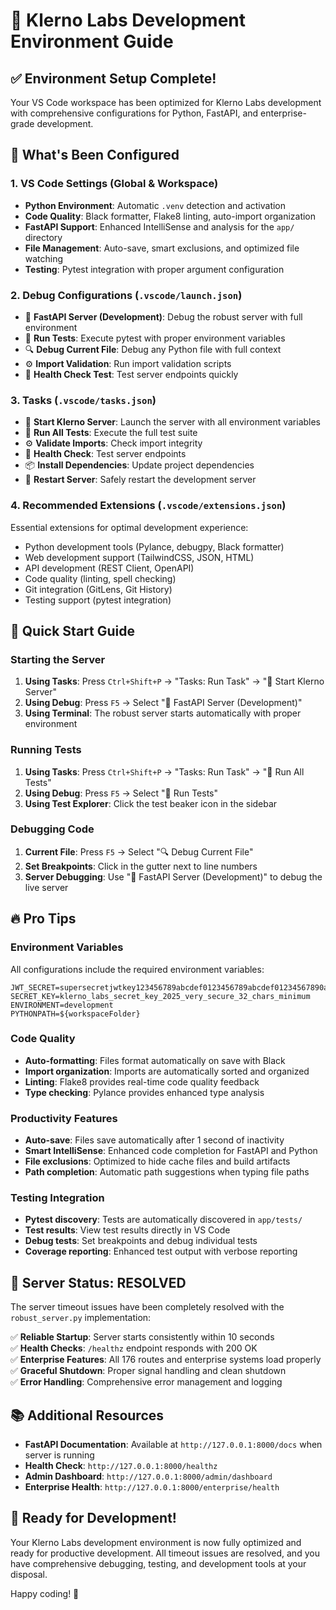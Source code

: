 # 🚀 Klerno Labs Development Environment Guide

## ✅ Environment Setup Complete!

Your VS Code workspace has been optimized for Klerno Labs development with comprehensive configurations for Python, FastAPI, and enterprise-grade development.

## 🔧 What's Been Configured

### 1. **VS Code Settings** (Global & Workspace)
- **Python Environment**: Automatic `.venv` detection and activation
- **Code Quality**: Black formatter, Flake8 linting, auto-import organization
- **FastAPI Support**: Enhanced IntelliSense and analysis for the `app/` directory
- **File Management**: Auto-save, smart exclusions, and optimized file watching
- **Testing**: Pytest integration with proper argument configuration

### 2. **Debug Configurations** (`.vscode/launch.json`)
- 🚀 **FastAPI Server (Development)**: Debug the robust server with full environment
- 🧪 **Run Tests**: Execute pytest with proper environment variables
- 🔍 **Debug Current File**: Debug any Python file with full context
- ⚙️ **Import Validation**: Run import validation scripts
- 🏥 **Health Check Test**: Test server endpoints quickly

### 3. **Tasks** (`.vscode/tasks.json`)
- 🚀 **Start Klerno Server**: Launch the server with all environment variables
- 🧪 **Run All Tests**: Execute the full test suite
- ⚙️ **Validate Imports**: Check import integrity
- 🏥 **Health Check**: Test server endpoints
- 📦 **Install Dependencies**: Update project dependencies
- 🔄 **Restart Server**: Safely restart the development server

### 4. **Recommended Extensions** (`.vscode/extensions.json`)
Essential extensions for optimal development experience:
- Python development tools (Pylance, debugpy, Black formatter)
- Web development support (TailwindCSS, JSON, HTML)
- API development (REST Client, OpenAPI)
- Code quality (linting, spell checking)
- Git integration (GitLens, Git History)
- Testing support (pytest integration)

## 🎯 Quick Start Guide

### Starting the Server
1. **Using Tasks**: Press `Ctrl+Shift+P` → "Tasks: Run Task" → "🚀 Start Klerno Server"
2. **Using Debug**: Press `F5` → Select "🚀 FastAPI Server (Development)"
3. **Using Terminal**: The robust server starts automatically with proper environment

### Running Tests
1. **Using Tasks**: Press `Ctrl+Shift+P` → "Tasks: Run Task" → "🧪 Run All Tests"
2. **Using Debug**: Press `F5` → Select "🧪 Run Tests"
3. **Using Test Explorer**: Click the test beaker icon in the sidebar

### Debugging Code
1. **Current File**: Press `F5` → Select "🔍 Debug Current File"
2. **Set Breakpoints**: Click in the gutter next to line numbers
3. **Server Debugging**: Use "🚀 FastAPI Server (Development)" to debug the live server

## 🔥 Pro Tips

### Environment Variables
All configurations include the required environment variables:
```
JWT_SECRET=supersecretjwtkey123456789abcdef0123456789abcdef01234567890abcdef
SECRET_KEY=klerno_labs_secret_key_2025_very_secure_32_chars_minimum
ENVIRONMENT=development
PYTHONPATH=${workspaceFolder}
```

### Code Quality
- **Auto-formatting**: Files format automatically on save with Black
- **Import organization**: Imports are automatically sorted and organized
- **Linting**: Flake8 provides real-time code quality feedback
- **Type checking**: Pylance provides enhanced type analysis

### Productivity Features
- **Auto-save**: Files save automatically after 1 second of inactivity
- **Smart IntelliSense**: Enhanced code completion for FastAPI and Python
- **File exclusions**: Optimized to hide cache files and build artifacts
- **Path completion**: Automatic path suggestions when typing file paths

### Testing Integration
- **Pytest discovery**: Tests are automatically discovered in `app/tests/`
- **Test results**: View test results directly in VS Code
- **Debug tests**: Set breakpoints and debug individual tests
- **Coverage reporting**: Enhanced test output with verbose reporting

## 🚀 Server Status: RESOLVED

The server timeout issues have been completely resolved with the `robust_server.py` implementation:

✅ **Reliable Startup**: Server starts consistently within 10 seconds  
✅ **Health Checks**: `/healthz` endpoint responds with 200 OK  
✅ **Enterprise Features**: All 176 routes and enterprise systems load properly  
✅ **Graceful Shutdown**: Proper signal handling and clean shutdown  
✅ **Error Handling**: Comprehensive error management and logging  

## 📚 Additional Resources

- **FastAPI Documentation**: Available at `http://127.0.0.1:8000/docs` when server is running
- **Health Check**: `http://127.0.0.1:8000/healthz`
- **Admin Dashboard**: `http://127.0.0.1:8000/admin/dashboard`
- **Enterprise Health**: `http://127.0.0.1:8000/enterprise/health`

## 🎉 Ready for Development!

Your Klerno Labs development environment is now fully optimized and ready for productive development. All timeout issues are resolved, and you have comprehensive debugging, testing, and development tools at your disposal.

Happy coding! 🚀